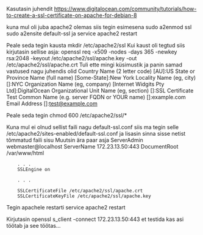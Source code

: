 Kasutasin juhendit https://www.digitalocean.com/community/tutorials/how-to-create-a-ssl-certificate-on-apache-for-debian-8

kuna mul oli juba apache2 olemas siis tegin esimesena sudo a2enmod ssl
sudo a2ensite default-ssl ja service apache2 restart

Peale seda tegin kausta mkdir /etc/apache2/ssl
Kui kaust oli tegtud siis kirjutasin sellise asja: openssl req -x509 -nodes -days 365 -newkey rsa:2048 -keyout /etc/apache2/ssl/apache.key -out /etc/apache2/ssl/apache.crt
Tuli ette mingi küsimustik ja panin samad vastused nagu juhendis olid
Country Name (2 letter code) [AU]:US
State or Province Name (full name) [Some-State]:New York
Locality Name (eg, city) []:NYC
Organization Name (eg, company) [Internet Widgits Pty Ltd]:DigitalOcean
Organizational Unit Name (eg, section) []:SSL Certificate Test
Common Name (e.g. server FQDN or YOUR name) []:example.com               
Email Address []:test@example.com

Peale seda tegin chmod 600 /etc/apache2/ssl/*

Kuna mul ei olnud sellist faili nagu default-ssl.conf siis ma tegin selle /etc/apache2/sites-enabled/default-ssl.conf
ja lisasin sinna sisse netist tõmmatud faili sisu
Muutsin ära paar asja
<IfModule mod_ssl.c>
    <VirtualHost _default_:443>
        ServerAdmin webmaster@localhost
        ServerName 172.23.13.50:443
        DocumentRoot /var/www/html

        . . .
        SSLEngine on

        . . .

        SSLCertificateFile /etc/apache2/ssl/apache.crt
        SSLCertificateKeyFile /etc/apache2/ssl/apache.key
Tegin apachele restarti service apache2 restart

Kirjutasin openssl s_client -connect 172.23.13.50:443 et testida kas asi töötab
ja see töötas...
